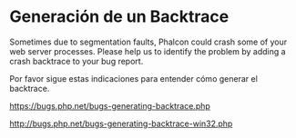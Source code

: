 # Generación de un Backtrace

Sometimes due to segmentation faults, Phalcon could crash some of your web server processes. Please help us to identify the problem by adding a crash backtrace to your bug report.

Por favor sigue estas indicaciones para entender cómo generar el backtrace.

[<https://bugs.php.net/bugs-generating-backtrace.php>](https://bugs.php.net/bugs-generating-backtrace.php)

[<http://bugs.php.net/bugs-generating-backtrace-win32.php>](http://bugs.php.net/bugs-generating-backtrace-win32.php)
